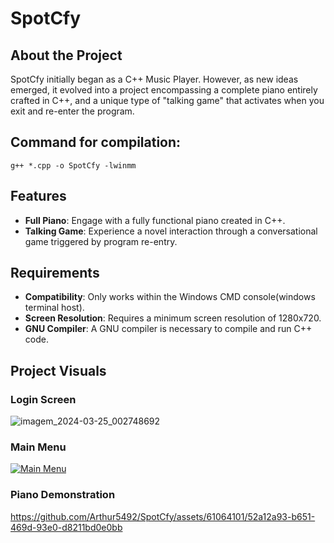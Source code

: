 # SpotCfy

## About the Project

SpotCfy initially began as a C++ Music Player. However, as new ideas emerged, it evolved into a project encompassing a complete piano entirely crafted in C++, and a unique type of "talking game" that activates when you exit and re-enter the program.


## Command for compilation:
<code>g++ *.cpp -o SpotCfy -lwinmm</code>


## Features

- **Full Piano**: Engage with a fully functional piano created in C++.
- **Talking Game**: Experience a novel interaction through a conversational game triggered by program re-entry.

## Requirements

- **Compatibility**: Only works within the Windows CMD console(windows terminal host).
- **Screen Resolution**: Requires a minimum screen resolution of 1280x720.
- **GNU Compiler**: A GNU compiler is necessary to compile and run C++ code.

## Project Visuals

### Login Screen
![imagem_2024-03-25_002748692](https://github.com/Arthur5492/SpotCfy/assets/61064101/5872e563-68cb-48ef-828e-0418b4fc5916)

### Main Menu
[![Main Menu](path/to/main_menu.jpg)](https://github.com/Arthur5492/SpotCfy/assets/61064101/abceb675-dfe9-4fa8-9c45-d637781b4a61)

### Piano Demonstration 
https://github.com/Arthur5492/SpotCfy/assets/61064101/52a12a93-b651-469d-93e0-d8211bd0e0bb





